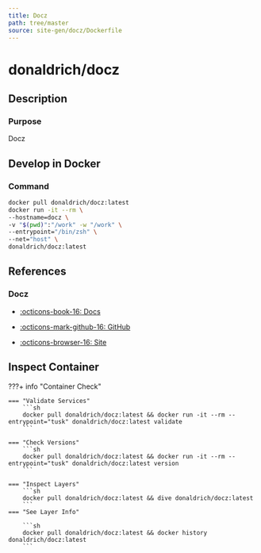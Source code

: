 ```yaml
---
title: Docz
path: tree/master
source: site-gen/docz/Dockerfile
---
```



# donaldrich/docz

## Description

### Purpose

Docz

## Develop in Docker

### Command

```sh
docker pull donaldrich/docz:latest
docker run -it --rm \
--hostname=docz \
-v "$(pwd)":"/work" -w "/work" \
--entrypoint="/bin/zsh" \
--net="host" \
donaldrich/docz:latest
```

## References

### Docz

* [:octicons-book-16: Docs](https://www.docz.site/docs/getting-started)

* [:octicons-mark-github-16: GitHub](https://github.com/hexojs/hexo)

* [:octicons-browser-16: Site](https://www.docz.site/)

## Inspect Container

???+ info "Container Check"

    === "Validate Services"
        ```sh
        docker pull donaldrich/docz:latest && docker run -it --rm --entrypoint="tusk" donaldrich/docz:latest validate
        ```

    === "Check Versions"
        ```sh
        docker pull donaldrich/docz:latest && docker run -it --rm --entrypoint="tusk" donaldrich/docz:latest version
        ```

    === "Inspect Layers"
        ```sh
        docker pull donaldrich/docz:latest && dive donaldrich/docz:latest
        ```
    === "See Layer Info"

        ```sh
        docker pull donaldrich/docz:latest && docker history donaldrich/docz:latest
        ```